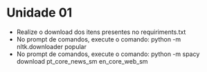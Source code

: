# Unidade 01

- Realize o download dos itens presentes no requiriments.txt
- No prompt de comandos, execute o comando: python -m nltk.downloader popular
- No prompt de comandos, execute o comando: python -m spacy download pt_core_news_sm en_core_web_sm
